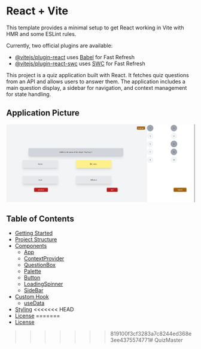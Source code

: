# React + Vite

This template provides a minimal setup to get React working in Vite with HMR and some ESLint rules.

Currently, two official plugins are available:

- [@vitejs/plugin-react](https://github.com/vitejs/vite-plugin-react/blob/main/packages/plugin-react/README.md) uses [Babel](https://babeljs.io/) for Fast Refresh
- [@vitejs/plugin-react-swc](https://github.com/vitejs/vite-plugin-react-swc) uses [SWC](https://swc.rs/) for Fast Refresh


This project is a quiz application built with React. It fetches quiz questions from an API and allows users to answer them. The application includes a main question display, a sidebar for navigation, and context management for state handling.
 <h2>Application Picture</h2>
 <img src="./src/utils/Application.png">

## Table of Contents
- [Getting Started](#getting-started)
- [Project Structure](#project-structure)
- [Components](#components)
  - [App](#app)
  - [ContextProvider](#contextprovider)
  - [QuestionBox](#questionbox)
  - [Palette](#palette)
  - [Button](#button)
  - [LoadingSpinner](#loadingspinner)
  - [SideBar](#sidebar)
- [Custom Hook](#custom-hook)
  - [useData](#usedata)
- [Styling](#styling)
<<<<<<< HEAD
- [License](#license)
=======
- [License](#license)
>>>>>>> 819100f3cf3283a7c8244ed368e3ee4375574771#   Q u i z M a s t e r 
 
 